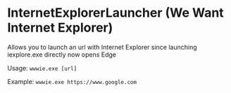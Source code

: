 # InternetExplorerLauncher (We Want Internet Explorer)
Allows you to launch an url with Internet Explorer since launching iexplore.exe directly now opens Edge

Usage: ```wwwie.exe [url]``` 

Example: ```wwwie.exe https://www.google.com```
